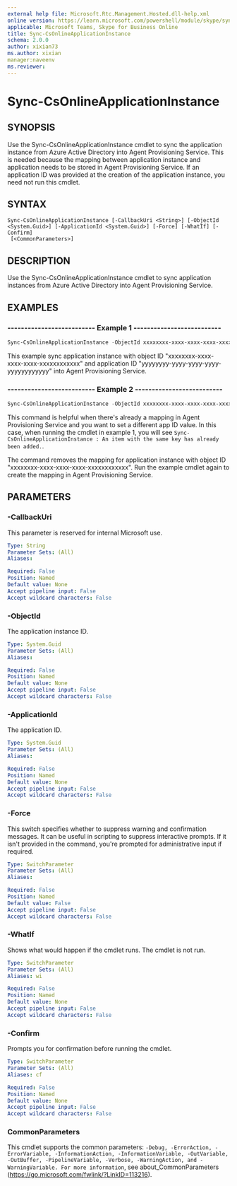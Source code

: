 ```yaml
---
external help file: Microsoft.Rtc.Management.Hosted.dll-help.xml
online version: https://learn.microsoft.com/powershell/module/skype/sync-csonlineapplicationinstance
applicable: Microsoft Teams, Skype for Business Online
title: Sync-CsOnlineApplicationInstance
schema: 2.0.0
author: xixian73
ms.author: xixian
manager:naveenv
ms.reviewer:
---
```


# Sync-CsOnlineApplicationInstance

## SYNOPSIS
Use the Sync-CsOnlineApplicationInstance cmdlet to sync the application instance from Azure Active Directory into Agent Provisioning Service. This is needed because the mapping between application instance and application needs to be stored in Agent Provisioning Service. If an application ID was provided at the creation of the application instance, you need not run this cmdlet. 

## SYNTAX

```
Sync-CsOnlineApplicationInstance [-CallbackUri <String>] [-ObjectId <System.Guid>] [-ApplicationId <System.Guid>] [-Force] [-WhatIf] [-Confirm]
 [<CommonParameters>]
```

## DESCRIPTION
Use the Sync-CsOnlineApplicationInstance cmdlet to sync application instances from Azure Active Directory into Agent Provisioning Service.

## EXAMPLES

### -------------------------- Example 1 --------------------------
```powershell
Sync-CsOnlineApplicationInstance -ObjectId xxxxxxxx-xxxx-xxxx-xxxx-xxxxxxxxxxxx -ApplicationId yyyyyyyy-yyyy-yyyy-yyyy-yyyyyyyyyyyy
```

This example sync application instance with object ID "xxxxxxxx-xxxx-xxxx-xxxx-xxxxxxxxxxxx" and application ID "yyyyyyyy-yyyy-yyyy-yyyy-yyyyyyyyyyyy" into Agent Provisioning Service.

### -------------------------- Example 2 --------------------------
```powershell
Sync-CsOnlineApplicationInstance -ObjectId xxxxxxxx-xxxx-xxxx-xxxx-xxxxxxxxxxxx -ApplicationId 00000000-0000-0000-0000-000000000000
```
This command is helpful when there's already a mapping in Agent Provisioning Service and you want to set a different app ID value. In this case, when running the cmdlet in example 1, you will see `Sync-CsOnlineApplicationInstance : An item with the same key has already been added.`.

The command removes the mapping for application instance with object ID "xxxxxxxx-xxxx-xxxx-xxxx-xxxxxxxxxxxx". Run the example cmdlet again to create the mapping in Agent Provisioning Service.


## PARAMETERS

### -CallbackUri
This parameter is reserved for internal Microsoft use.

```yaml
Type: String
Parameter Sets: (All)
Aliases:

Required: False
Position: Named
Default value: None
Accept pipeline input: False
Accept wildcard characters: False
```

### -ObjectId
The application instance ID.

```yaml
Type: System.Guid
Parameter Sets: (All)
Aliases:

Required: False
Position: Named
Default value: None
Accept pipeline input: False
Accept wildcard characters: False
```

### -ApplicationId
The application ID.

```yaml
Type: System.Guid
Parameter Sets: (All)
Aliases:

Required: False
Position: Named
Default value: None
Accept pipeline input: False
Accept wildcard characters: False
```

### -Force
This switch specifies whether to suppress warning and confirmation messages. It can be useful in scripting to suppress interactive prompts. If it isn't provided in the command, you're prompted for administrative input if required.

```yaml
Type: SwitchParameter
Parameter Sets: (All)
Aliases:

Required: False
Position: Named
Default value: False
Accept pipeline input: False
Accept wildcard characters: False
```

### -WhatIf
Shows what would happen if the cmdlet runs.
The cmdlet is not run.

```yaml
Type: SwitchParameter
Parameter Sets: (All)
Aliases: wi

Required: False
Position: Named
Default value: None
Accept pipeline input: False
Accept wildcard characters: False
```

### -Confirm
Prompts you for confirmation before running the cmdlet.

```yaml
Type: SwitchParameter
Parameter Sets: (All)
Aliases: cf

Required: False
Position: Named
Default value: None
Accept pipeline input: False
Accept wildcard characters: False
```

### CommonParameters
This cmdlet supports the common parameters: `-Debug, -ErrorAction, -ErrorVariable, -InformationAction, -InformationVariable, -OutVariable, -OutBuffer, -PipelineVariable, -Verbose, -WarningAction, and -WarningVariable. For more information`, see about_CommonParameters (https://go.microsoft.com/fwlink/?LinkID=113216).
